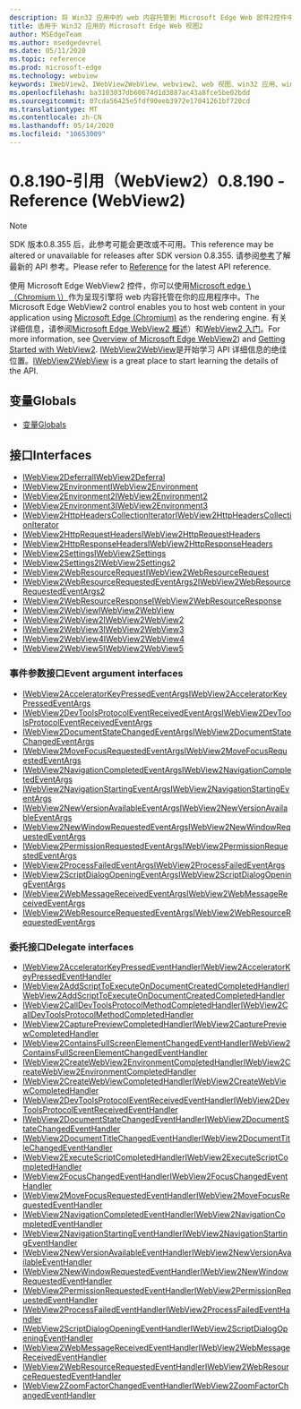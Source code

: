 ```yaml
---
description: 将 Win32 应用中的 web 内容托管到 Microsoft Edge Web 部件2控件中
title: 适用于 Win32 应用的 Microsoft Edge Web 视图2
author: MSEdgeTeam
ms.author: msedgedevrel
ms.date: 05/11/2020
ms.topic: reference
ms.prod: microsoft-edge
ms.technology: webview
keywords: IWebView2、IWebView2WebView、webview2、web 视图、win32 应用、win32、edge、ICoreWebView2、ICoreWebView2Host、浏览器控件、边缘 html
ms.openlocfilehash: ba3103037db60674d1d3887ac43a8fce5be02bdd
ms.sourcegitcommit: 07cda56425e5fdf90eeb3972e17041261bf720cd
ms.translationtype: MT
ms.contentlocale: zh-CN
ms.lasthandoff: 05/14/2020
ms.locfileid: "10653009"
---
```

# <span data-ttu-id="7a1c6-104">0.8.190-引用（WebView2）</span><span class="sxs-lookup"><span data-stu-id="7a1c6-104">0.8.190 - Reference (WebView2)</span></span>  

> [!NOTE]
> <span data-ttu-id="7a1c6-105">SDK 版本0.8.355 后，此参考可能会更改或不可用。</span><span class="sxs-lookup"><span data-stu-id="7a1c6-105">This reference may be altered or unavailable for releases after SDK version 0.8.355.</span></span>  <span data-ttu-id="7a1c6-106">请参阅[参考](../../webview2-api-reference.md)了解最新的 API 参考。</span><span class="sxs-lookup"><span data-stu-id="7a1c6-106">Please refer to [Reference](../../webview2-api-reference.md) for the latest API reference.</span></span>

<span data-ttu-id="7a1c6-107">使用 Microsoft Edge WebView2 控件，你可以使用[Microsoft edge \ （Chromium \）](https://www.microsoftedgeinsider.com)作为呈现引擎将 web 内容托管在你的应用程序中。</span><span class="sxs-lookup"><span data-stu-id="7a1c6-107">The Microsoft Edge WebView2 control enables you to host web content in your application using [Microsoft Edge \(Chromium\)](https://www.microsoftedgeinsider.com) as the rendering engine.</span></span>  <span data-ttu-id="7a1c6-108">有关详细信息，请参阅[Microsoft Edge WebView2 概述](../../index.md)）和[WebView2 入门](../../gettingstarted/win32.md)。</span><span class="sxs-lookup"><span data-stu-id="7a1c6-108">For more information, see [Overview of Microsoft Edge WebView2](../../index.md)) and [Getting Started with WebView2](../../gettingstarted/win32.md).</span></span>  <span data-ttu-id="7a1c6-109">[IWebView2WebView](0-8-190/IWebView2WebView.md)是开始学习 API 详细信息的绝佳位置。</span><span class="sxs-lookup"><span data-stu-id="7a1c6-109">[IWebView2WebView](0-8-190/IWebView2WebView.md) is a great place to start learning the details of the API.</span></span>  

## <span data-ttu-id="7a1c6-110">变量</span><span class="sxs-lookup"><span data-stu-id="7a1c6-110">Globals</span></span>  

*   [<span data-ttu-id="7a1c6-111">变量</span><span class="sxs-lookup"><span data-stu-id="7a1c6-111">Globals</span></span>](0-8-190/webview2-idl.md)  

## <span data-ttu-id="7a1c6-112">接口</span><span class="sxs-lookup"><span data-stu-id="7a1c6-112">Interfaces</span></span>  
*   [<span data-ttu-id="7a1c6-113">IWebView2Deferral</span><span class="sxs-lookup"><span data-stu-id="7a1c6-113">IWebView2Deferral</span></span>](0-8-190/IWebView2Deferral.md)
*   [<span data-ttu-id="7a1c6-114">IWebView2Environment</span><span class="sxs-lookup"><span data-stu-id="7a1c6-114">IWebView2Environment</span></span>](0-8-190/IWebView2Environment.md)
*   [<span data-ttu-id="7a1c6-115">IWebView2Environment2</span><span class="sxs-lookup"><span data-stu-id="7a1c6-115">IWebView2Environment2</span></span>](0-8-190/IWebView2Environment2.md)
*   [<span data-ttu-id="7a1c6-116">IWebView2Environment3</span><span class="sxs-lookup"><span data-stu-id="7a1c6-116">IWebView2Environment3</span></span>](0-8-190/IWebView2Environment3.md)
*   [<span data-ttu-id="7a1c6-117">IWebView2HttpHeadersCollectionIterator</span><span class="sxs-lookup"><span data-stu-id="7a1c6-117">IWebView2HttpHeadersCollectionIterator</span></span>](0-8-190/IWebView2HttpHeadersCollectionIterator.md)
*   [<span data-ttu-id="7a1c6-118">IWebView2HttpRequestHeaders</span><span class="sxs-lookup"><span data-stu-id="7a1c6-118">IWebView2HttpRequestHeaders</span></span>](0-8-190/IWebView2HttpRequestHeaders.md)
*   [<span data-ttu-id="7a1c6-119">IWebView2HttpResponseHeaders</span><span class="sxs-lookup"><span data-stu-id="7a1c6-119">IWebView2HttpResponseHeaders</span></span>](0-8-190/IWebView2HttpResponseHeaders.md)
*   [<span data-ttu-id="7a1c6-120">IWebView2Settings</span><span class="sxs-lookup"><span data-stu-id="7a1c6-120">IWebView2Settings</span></span>](0-8-190/IWebView2Settings.md)
*   [<span data-ttu-id="7a1c6-121">IWebView2Settings2</span><span class="sxs-lookup"><span data-stu-id="7a1c6-121">IWebView2Settings2</span></span>](0-8-190/IWebView2Settings2.md)
*   [<span data-ttu-id="7a1c6-122">IWebView2WebResourceRequest</span><span class="sxs-lookup"><span data-stu-id="7a1c6-122">IWebView2WebResourceRequest</span></span>](0-8-190/IWebView2WebResourceRequest.md)
*   [<span data-ttu-id="7a1c6-123">IWebView2WebResourceRequestedEventArgs2</span><span class="sxs-lookup"><span data-stu-id="7a1c6-123">IWebView2WebResourceRequestedEventArgs2</span></span>](0-8-190/IWebView2WebResourceRequestedEventArgs2.md)
*   [<span data-ttu-id="7a1c6-124">IWebView2WebResourceResponse</span><span class="sxs-lookup"><span data-stu-id="7a1c6-124">IWebView2WebResourceResponse</span></span>](0-8-190/IWebView2WebResourceResponse.md)
*   [<span data-ttu-id="7a1c6-125">IWebView2WebView</span><span class="sxs-lookup"><span data-stu-id="7a1c6-125">IWebView2WebView</span></span>](0-8-190/IWebView2WebView.md)
*   [<span data-ttu-id="7a1c6-126">IWebView2WebView2</span><span class="sxs-lookup"><span data-stu-id="7a1c6-126">IWebView2WebView2</span></span>](0-8-190/IWebView2WebView2.md)
*   [<span data-ttu-id="7a1c6-127">IWebView2WebView3</span><span class="sxs-lookup"><span data-stu-id="7a1c6-127">IWebView2WebView3</span></span>](0-8-190/IWebView2WebView3.md)
*   [<span data-ttu-id="7a1c6-128">IWebView2WebView4</span><span class="sxs-lookup"><span data-stu-id="7a1c6-128">IWebView2WebView4</span></span>](0-8-190/IWebView2WebView4.md)
*   [<span data-ttu-id="7a1c6-129">IWebView2WebView5</span><span class="sxs-lookup"><span data-stu-id="7a1c6-129">IWebView2WebView5</span></span>](0-8-190/IWebView2WebView5.md)

### <span data-ttu-id="7a1c6-130">事件参数接口</span><span class="sxs-lookup"><span data-stu-id="7a1c6-130">Event argument interfaces</span></span>

*   [<span data-ttu-id="7a1c6-131">IWebView2AcceleratorKeyPressedEventArgs</span><span class="sxs-lookup"><span data-stu-id="7a1c6-131">IWebView2AcceleratorKeyPressedEventArgs</span></span>](0-8-190/IWebView2AcceleratorKeyPressedEventArgs.md)
*   [<span data-ttu-id="7a1c6-132">IWebView2DevToolsProtocolEventReceivedEventArgs</span><span class="sxs-lookup"><span data-stu-id="7a1c6-132">IWebView2DevToolsProtocolEventReceivedEventArgs</span></span>](0-8-190/IWebView2DevToolsProtocolEventReceivedEventArgs.md)
*   [<span data-ttu-id="7a1c6-133">IWebView2DocumentStateChangedEventArgs</span><span class="sxs-lookup"><span data-stu-id="7a1c6-133">IWebView2DocumentStateChangedEventArgs</span></span>](0-8-190/IWebView2DocumentStateChangedEventArgs.md)
*   [<span data-ttu-id="7a1c6-134">IWebView2MoveFocusRequestedEventArgs</span><span class="sxs-lookup"><span data-stu-id="7a1c6-134">IWebView2MoveFocusRequestedEventArgs</span></span>](0-8-190/IWebView2MoveFocusRequestedEventArgs.md)
*   [<span data-ttu-id="7a1c6-135">IWebView2NavigationCompletedEventArgs</span><span class="sxs-lookup"><span data-stu-id="7a1c6-135">IWebView2NavigationCompletedEventArgs</span></span>](0-8-190/IWebView2NavigationCompletedEventArgs.md)
*   [<span data-ttu-id="7a1c6-136">IWebView2NavigationStartingEventArgs</span><span class="sxs-lookup"><span data-stu-id="7a1c6-136">IWebView2NavigationStartingEventArgs</span></span>](0-8-190/IWebView2NavigationStartingEventArgs.md)
*   [<span data-ttu-id="7a1c6-137">IWebView2NewVersionAvailableEventArgs</span><span class="sxs-lookup"><span data-stu-id="7a1c6-137">IWebView2NewVersionAvailableEventArgs</span></span>](0-8-190/IWebView2NewVersionAvailableEventArgs.md)
*   [<span data-ttu-id="7a1c6-138">IWebView2NewWindowRequestedEventArgs</span><span class="sxs-lookup"><span data-stu-id="7a1c6-138">IWebView2NewWindowRequestedEventArgs</span></span>](0-8-190/IWebView2NewWindowRequestedEventArgs.md)
*   [<span data-ttu-id="7a1c6-139">IWebView2PermissionRequestedEventArgs</span><span class="sxs-lookup"><span data-stu-id="7a1c6-139">IWebView2PermissionRequestedEventArgs</span></span>](0-8-190/IWebView2PermissionRequestedEventArgs.md)
*   [<span data-ttu-id="7a1c6-140">IWebView2ProcessFailedEventArgs</span><span class="sxs-lookup"><span data-stu-id="7a1c6-140">IWebView2ProcessFailedEventArgs</span></span>](0-8-190/IWebView2ProcessFailedEventArgs.md)
*   [<span data-ttu-id="7a1c6-141">IWebView2ScriptDialogOpeningEventArgs</span><span class="sxs-lookup"><span data-stu-id="7a1c6-141">IWebView2ScriptDialogOpeningEventArgs</span></span>](0-8-190/IWebView2ScriptDialogOpeningEventArgs.md)
*   [<span data-ttu-id="7a1c6-142">IWebView2WebMessageReceivedEventArgs</span><span class="sxs-lookup"><span data-stu-id="7a1c6-142">IWebView2WebMessageReceivedEventArgs</span></span>](0-8-190/IWebView2WebMessageReceivedEventArgs.md)
*   [<span data-ttu-id="7a1c6-143">IWebView2WebResourceRequestedEventArgs</span><span class="sxs-lookup"><span data-stu-id="7a1c6-143">IWebView2WebResourceRequestedEventArgs</span></span>](0-8-190/IWebView2WebResourceRequestedEventArgs.md)

### <span data-ttu-id="7a1c6-144">委托接口</span><span class="sxs-lookup"><span data-stu-id="7a1c6-144">Delegate interfaces</span></span>

*   [<span data-ttu-id="7a1c6-145">IWebView2AcceleratorKeyPressedEventHandler</span><span class="sxs-lookup"><span data-stu-id="7a1c6-145">IWebView2AcceleratorKeyPressedEventHandler</span></span>](0-8-190/IWebView2AcceleratorKeyPressedEventHandler.md)
*   [<span data-ttu-id="7a1c6-146">IWebView2AddScriptToExecuteOnDocumentCreatedCompletedHandler</span><span class="sxs-lookup"><span data-stu-id="7a1c6-146">IWebView2AddScriptToExecuteOnDocumentCreatedCompletedHandler</span></span>](0-8-190/IWebView2AddScriptToExecuteOnDocumentCreatedCompletedHandler.md)
*   [<span data-ttu-id="7a1c6-147">IWebView2CallDevToolsProtocolMethodCompletedHandler</span><span class="sxs-lookup"><span data-stu-id="7a1c6-147">IWebView2CallDevToolsProtocolMethodCompletedHandler</span></span>](0-8-190/IWebView2CallDevToolsProtocolMethodCompletedHandler.md)
*   [<span data-ttu-id="7a1c6-148">IWebView2CapturePreviewCompletedHandler</span><span class="sxs-lookup"><span data-stu-id="7a1c6-148">IWebView2CapturePreviewCompletedHandler</span></span>](0-8-190/IWebView2CapturePreviewCompletedHandler.md)
*   [<span data-ttu-id="7a1c6-149">IWebView2ContainsFullScreenElementChangedEventHandler</span><span class="sxs-lookup"><span data-stu-id="7a1c6-149">IWebView2ContainsFullScreenElementChangedEventHandler</span></span>](0-8-190/IWebView2ContainsFullScreenElementChangedEventHandler.md)
*   [<span data-ttu-id="7a1c6-150">IWebView2CreateWebView2EnvironmentCompletedHandler</span><span class="sxs-lookup"><span data-stu-id="7a1c6-150">IWebView2CreateWebView2EnvironmentCompletedHandler</span></span>](0-8-190/IWebView2CreateWebView2EnvironmentCompletedHandler.md)
*   [<span data-ttu-id="7a1c6-151">IWebView2CreateWebViewCompletedHandler</span><span class="sxs-lookup"><span data-stu-id="7a1c6-151">IWebView2CreateWebViewCompletedHandler</span></span>](0-8-190/IWebView2CreateWebViewCompletedHandler.md)
*   [<span data-ttu-id="7a1c6-152">IWebView2DevToolsProtocolEventReceivedEventHandler</span><span class="sxs-lookup"><span data-stu-id="7a1c6-152">IWebView2DevToolsProtocolEventReceivedEventHandler</span></span>](0-8-190/IWebView2DevToolsProtocolEventReceivedEventHandler.md)
*   [<span data-ttu-id="7a1c6-153">IWebView2DocumentStateChangedEventHandler</span><span class="sxs-lookup"><span data-stu-id="7a1c6-153">IWebView2DocumentStateChangedEventHandler</span></span>](0-8-190/IWebView2DocumentStateChangedEventHandler.md)
*   [<span data-ttu-id="7a1c6-154">IWebView2DocumentTitleChangedEventHandler</span><span class="sxs-lookup"><span data-stu-id="7a1c6-154">IWebView2DocumentTitleChangedEventHandler</span></span>](0-8-190/IWebView2DocumentTitleChangedEventHandler.md)
*   [<span data-ttu-id="7a1c6-155">IWebView2ExecuteScriptCompletedHandler</span><span class="sxs-lookup"><span data-stu-id="7a1c6-155">IWebView2ExecuteScriptCompletedHandler</span></span>](0-8-190/IWebView2ExecuteScriptCompletedHandler.md)
*   [<span data-ttu-id="7a1c6-156">IWebView2FocusChangedEventHandler</span><span class="sxs-lookup"><span data-stu-id="7a1c6-156">IWebView2FocusChangedEventHandler</span></span>](0-8-190/IWebView2FocusChangedEventHandler.md)
*   [<span data-ttu-id="7a1c6-157">IWebView2MoveFocusRequestedEventHandler</span><span class="sxs-lookup"><span data-stu-id="7a1c6-157">IWebView2MoveFocusRequestedEventHandler</span></span>](0-8-190/IWebView2MoveFocusRequestedEventHandler.md)
*   [<span data-ttu-id="7a1c6-158">IWebView2NavigationCompletedEventHandler</span><span class="sxs-lookup"><span data-stu-id="7a1c6-158">IWebView2NavigationCompletedEventHandler</span></span>](0-8-190/IWebView2NavigationCompletedEventHandler.md)
*   [<span data-ttu-id="7a1c6-159">IWebView2NavigationStartingEventHandler</span><span class="sxs-lookup"><span data-stu-id="7a1c6-159">IWebView2NavigationStartingEventHandler</span></span>](0-8-190/IWebView2NavigationStartingEventHandler.md)
*   [<span data-ttu-id="7a1c6-160">IWebView2NewVersionAvailableEventHandler</span><span class="sxs-lookup"><span data-stu-id="7a1c6-160">IWebView2NewVersionAvailableEventHandler</span></span>](0-8-190/IWebView2NewVersionAvailableEventHandler.md)
*   [<span data-ttu-id="7a1c6-161">IWebView2NewWindowRequestedEventHandler</span><span class="sxs-lookup"><span data-stu-id="7a1c6-161">IWebView2NewWindowRequestedEventHandler</span></span>](0-8-190/IWebView2NewWindowRequestedEventHandler.md)
*   [<span data-ttu-id="7a1c6-162">IWebView2PermissionRequestedEventHandler</span><span class="sxs-lookup"><span data-stu-id="7a1c6-162">IWebView2PermissionRequestedEventHandler</span></span>](0-8-190/IWebView2PermissionRequestedEventHandler.md)
*   [<span data-ttu-id="7a1c6-163">IWebView2ProcessFailedEventHandler</span><span class="sxs-lookup"><span data-stu-id="7a1c6-163">IWebView2ProcessFailedEventHandler</span></span>](0-8-190/IWebView2ProcessFailedEventHandler.md)
*   [<span data-ttu-id="7a1c6-164">IWebView2ScriptDialogOpeningEventHandler</span><span class="sxs-lookup"><span data-stu-id="7a1c6-164">IWebView2ScriptDialogOpeningEventHandler</span></span>](0-8-190/IWebView2ScriptDialogOpeningEventHandler.md)
*   [<span data-ttu-id="7a1c6-165">IWebView2WebMessageReceivedEventHandler</span><span class="sxs-lookup"><span data-stu-id="7a1c6-165">IWebView2WebMessageReceivedEventHandler</span></span>](0-8-190/IWebView2WebMessageReceivedEventHandler.md)
*   [<span data-ttu-id="7a1c6-166">IWebView2WebResourceRequestedEventHandler</span><span class="sxs-lookup"><span data-stu-id="7a1c6-166">IWebView2WebResourceRequestedEventHandler</span></span>](0-8-190/IWebView2WebResourceRequestedEventHandler.md)
*   [<span data-ttu-id="7a1c6-167">IWebView2ZoomFactorChangedEventHandler</span><span class="sxs-lookup"><span data-stu-id="7a1c6-167">IWebView2ZoomFactorChangedEventHandler</span></span>](0-8-190/IWebView2ZoomFactorChangedEventHandler.md)
